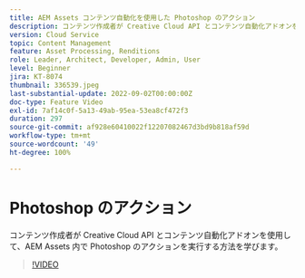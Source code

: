 ```yaml
---
title: AEM Assets コンテンツ自動化を使用した Photoshop のアクション
description: コンテンツ作成者が Creative Cloud API とコンテンツ自動化アドオンを使用して、AEM Assets 内で Photoshop のアクションを実行する方法を学びます。
version: Cloud Service
topic: Content Management
feature: Asset Processing, Renditions
role: Leader, Architect, Developer, Admin, User
level: Beginner
jira: KT-8074
thumbnail: 336539.jpeg
last-substantial-update: 2022-09-02T00:00:00Z
doc-type: Feature Video
exl-id: 7af14c0f-5a13-49ab-95ea-53ea8cf472f3
duration: 297
source-git-commit: af928e60410022f12207082467d3bd9b818af59d
workflow-type: tm+mt
source-wordcount: '49'
ht-degree: 100%

---
```


# Photoshop のアクション

コンテンツ作成者が Creative Cloud API とコンテンツ自動化アドオンを使用して、AEM Assets 内で Photoshop のアクションを実行する方法を学びます。

>[!VIDEO](https://video.tv.adobe.com/v/336539?quality=12&learn=on)

